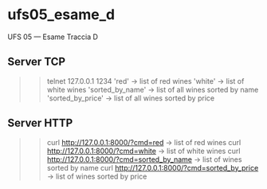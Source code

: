 # ufs05_esame_d
UFS 05 — Esame Traccia D

## Server TCP
>> telnet 127.0.0.1 1234
>> 'red' -> list of red wines
>> 'white' -> list of white wines
>> 'sorted_by_name' -> list of all wines sorted by name
>> 'sorted_by_price' -> list of all wines sorted by price

## Server HTTP
>> curl http://127.0.0.1:8000/?cmd=red -> list of red wines
>> curl http://127.0.0.1:8000/?cmd=white -> list of white wines
>> curl http://127.0.0.1:8000/?cmd=sorted_by_name -> list of wines sorted by name
>> curl http://127.0.0.1:8000/?cmd=sorted_by_price -> list of wines sorted by price
